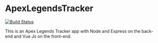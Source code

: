 # ApexLegendsTracker
[![Build Status](https://travis-ci.org/jaimin1224/ApexLegendsTracker.svg?branch=master)](https://travis-ci.org/jaimin1224/ApexLegendsTracker)

This is an Apex Legends Tracker app with Node and Express on the back-end and Vue Js on the front-end.

